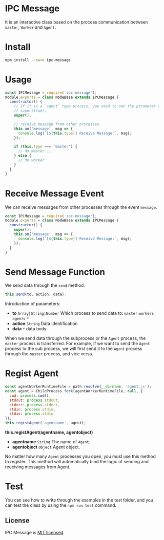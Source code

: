 # IPC Message

It is an interactive class based on the process communication between `master`, `Worker` and `Agent`.

# Install

```bash
npm install --save ipc-message
```

# Usage

```javascript
const IPCMessage = require('ipc-message');
module.exports = class NodeBase extends IPCMessage {
  constructor() {
    // If it is a `agent` type process, you need to set the parameter to `true`. 
    // super(true);
    super();

    // receive message from other processes.
    this.on('message', msg => {
      console.log(`[${this.type}] Receive Message:`, msg);
    });

    if (this.type === 'master') {
      // do master ...
    } else {
      // do worker
    }
  }
}
```

# Receive Message Event

We can receive messages from other processes through the event `message`.

```javascript
const IPCMessage = require('ipc-message');
module.exports = class NodeBase extends IPCMessage {
  constructor() {
    super();
    this.on('message', msg => {
      console.log(`[${this.type}] Receive Message:`, msg);
    });
  }
}
```

# Send Message Function

We send data through the `send` method.

```javascript
this.send(to, action, data);
```

Introduction of parameters:

- **to** `Array|String|Number` Which process to send data to: `master` `workers` `agents` `*` 
- **action** `String` Data identification
- **data** `*` data body

When we send data through the subprocess or the `Agent` process, the `master` process is transferred. For example, if we want to send the `Agent` process to the sub process, we will first send it to the `Agent` process through the `master` process, and vice versa.

# Regist Agent

```javascript
const agentWorkerRuntimeFile = path.resolve(__dirname, 'agent.js');
const agent = ChildProcess.fork(agentWorkerRuntimeFile, null, {
  cwd: process.cwd(),
  stdout: process.stdout,
  stderr: process.stderr,
  stdin: process.stdin,
  stdio: process.stdio
});
this.registAgent('agentname', agent);
```

**this.registAgent(agentname, agentobject)**

- **agentname** `String` The name of `Agent`.
- **agentobject** `Object` Agent object.

No matter how many `Agent` processes you open, you must use this method to register. This method will automatically bind the logic of sending and receiving messages from Agent.

# Test

You can see how to write through the examples in the test folder, and you can test the class by using the `npm run test` command.

## License

IPC Message is [MIT licensed](https://opensource.org/licenses/MIT).